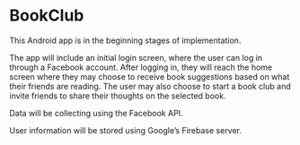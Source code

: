 # BookClub

This Android app is in the beginning stages of implementation. 

The app will include an initial login screen, where the user can log in through a Facebook account. After logging in, they will reach the home screen where they may choose to receive book suggestions based on what their friends are reading. The user may also choose to start a book club and invite friends to share their thoughts on the selected book. 

Data will be collecting using the Facebook API. 

User information will be stored using Google’s Firebase server. 

